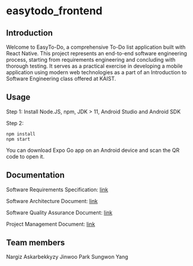# easytodo_frontend

## Introduction 
Welcome to EasyTo-Do, a comprehensive To-Do list application built with React Native. This project represents an end-to-end software engineering process, starting from requirements engineering and concluding with thorough testing. It serves as a practical exercise in developing a mobile application using modern web technologies as a part of an Introduction to Software Engineering class offered at KAIST.

## Usage

Step 1: Install Node.JS, npm, JDK > 11, Android Studio and Android SDK

Step 2: 
```
npm install
npm start 
```
You can download Expo Go app on an Android device and scan the QR code to open it. 


## Documentation

Software Requirements Specification: [link](https://docs.google.com/document/d/1t08C-Nx4U58pocrn6bd3vUmtKBWK4znXkHt97aT5vpk/edit?usp=sharing) 

Software Architecture Document: [link](https://docs.google.com/document/d/1DaQKg2FKWGiDzS1-I4C6RGIZDfwVDsruLMIXaX_92V4/edit?usp=sharing) 

Software Quality Assurance Document: [link](https://docs.google.com/document/d/1u3PcDoAvXqJF2UTPgO13iwFzZ-ssZnHx78Hmg6uf6LM/edit?usp=sharing)

Project Management Document: [link](https://docs.google.com/document/d/1QriJssFtnmc6HAKqTiWqNFJvouZnTkaK3iK0TTun2hw/edit?usp=sharing)


## Team members

Nargiz Askarbekkyzy
Jinwoo Park
Sungwon Yang
